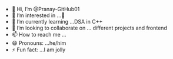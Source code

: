 - 👋 Hi, I’m @Pranay-GitHub01
- 👀 I’m interested in ...🌝
- 🌱 I’m currently learning ...DSA in C++
- 💞️ I’m looking to collaborate on ... different projects and frontend
- 📫 How to reach me ... 
- 😄 Pronouns: ...he/him
- ⚡ Fun fact: ...I am jolly 

<!---
Pranay-GitHub01/Pranay-GitHub01 is a ✨ special ✨ repository because its `README.md` (this file) appears on your GitHub profile.
You can click the Preview link to take a look at your changes.
--->
